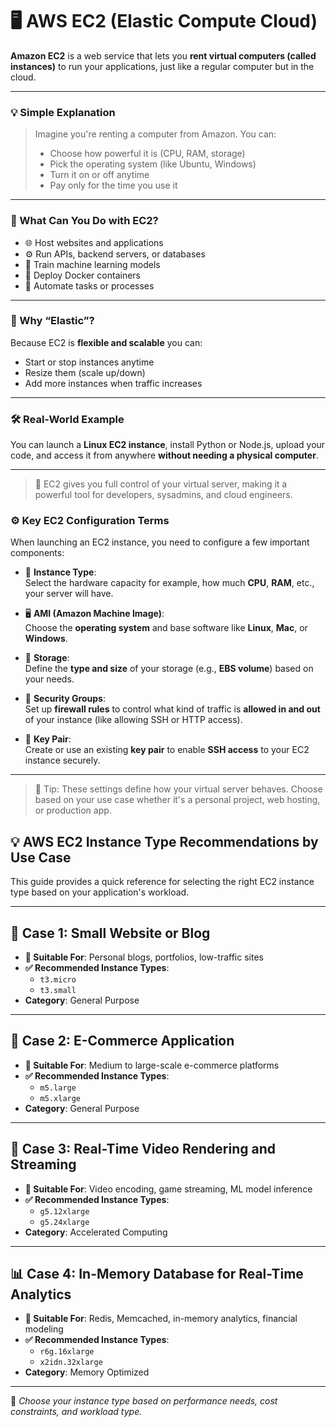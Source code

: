 # 🖥️ AWS EC2 (Elastic Compute Cloud)

**Amazon EC2** is a web service that lets you **rent virtual computers (called instances)** to run your applications, just like a regular computer but in the cloud.

---

### 💡 Simple Explanation

> Imagine you're renting a computer from Amazon. You can:
> - Choose how powerful it is (CPU, RAM, storage)
> - Pick the operating system (like Ubuntu, Windows)
> - Turn it on or off anytime
> - Pay only for the time you use it

---

### 📌 What Can You Do with EC2?

- 🌐 Host websites and applications
- ⚙️ Run APIs, backend servers, or databases
- 🧠 Train machine learning models
- 🐳 Deploy Docker containers
- 📁 Automate tasks or processes

---

### 🧠 Why “Elastic”?

Because EC2 is **flexible and scalable** you can:
- Start or stop instances anytime
- Resize them (scale up/down)
- Add more instances when traffic increases

---

### 🛠️ Real-World Example

You can launch a **Linux EC2 instance**, install Python or Node.js, upload your code, and access it from anywhere **without needing a physical computer**.

---

> 🔐 EC2 gives you full control of your virtual server, making it a powerful tool for developers, sysadmins, and cloud engineers.

### ⚙️ Key EC2 Configuration Terms

When launching an EC2 instance, you need to configure a few important components:

- 🧮 **Instance Type**:  
  Select the hardware capacity for example, how much **CPU**, **RAM**, etc., your server will have.

- 🖥️ **AMI (Amazon Machine Image)**:  
  Choose the **operating system** and base software like **Linux**, **Mac**, or **Windows**.

- 💾 **Storage**:  
  Define the **type and size** of your storage (e.g., **EBS volume**) based on your needs.

- 🔐 **Security Groups**:  
  Set up **firewall rules** to control what kind of traffic is **allowed in and out** of your instance (like allowing SSH or HTTP access).

- 🔑 **Key Pair**:  
  Create or use an existing **key pair** to enable **SSH access** to your EC2 instance securely.

---

> 🧠 Tip: These settings define how your virtual server behaves. Choose based on your use case whether it's a personal project, web hosting, or production app.


## 💡 AWS EC2 Instance Type Recommendations by Use Case

This guide provides a quick reference for selecting the right EC2 instance type based on your application's workload.

---

## 🧩 Case 1: Small Website or Blog

- **💼 Suitable For**: Personal blogs, portfolios, low-traffic sites  
- **✅ Recommended Instance Types**:  
  - `t3.micro`  
  - `t3.small`  
- **Category**: General Purpose

---

## 🛒 Case 2: E-Commerce Application

- **💼 Suitable For**: Medium to large-scale e-commerce platforms  
- **✅ Recommended Instance Types**:  
  - `m5.large`  
  - `m5.xlarge`  
- **Category**: General Purpose

---

## 🎥 Case 3: Real-Time Video Rendering and Streaming

- **💼 Suitable For**: Video encoding, game streaming, ML model inference  
- **✅ Recommended Instance Types**:  
  - `g5.12xlarge`  
  - `g5.24xlarge`  
- **Category**: Accelerated Computing

---

## 📊 Case 4: In-Memory Database for Real-Time Analytics

- **💼 Suitable For**: Redis, Memcached, in-memory analytics, financial modeling  
- **✅ Recommended Instance Types**:  
  - `r6g.16xlarge`  
  - `x2idn.32xlarge`  
- **Category**: Memory Optimized

---

📌 *Choose your instance type based on performance needs, cost constraints, and workload type.*

